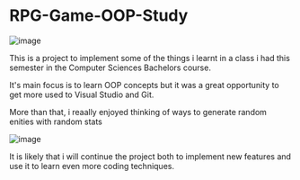 # RPG-Game-OOP-Study
![image](https://user-images.githubusercontent.com/89108219/159701189-327dad8c-f0dc-414b-9ebd-a66c2299a668.png)

This is a project to implement some of the things i learnt in a class i had this semester in the Computer Sciences Bachelors course.

It's main focus is to learn OOP concepts but it was a great opportunity to get more used to Visual Studio and Git.

More than that, i reaally enjoyed thinking of ways to generate random enities with random stats

![image](https://user-images.githubusercontent.com/89108219/159701469-1d00ba23-8ea9-4eb0-95a3-cd3b5b402200.png)

It is likely that i will continue the project both to implement new features and use it to learn even more coding techniques.
